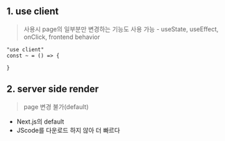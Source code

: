 ## 1. use client
> 사용시 page의 일부분만 변경하는 기능도 사용 가능 - useState, useEffect, onClick, frontend behavior
```tsx
"use client"
const ~ = () => {

}
```

## 2. server side render
> page 변경 불가(default)
- Next.js의 default
- JScode를 다운로드 하지 않아 더 빠르다
